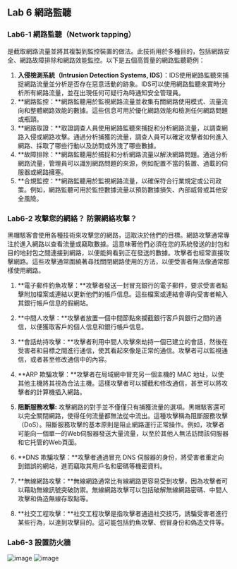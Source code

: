 ## Lab 6 網路監聽
### Lab6-1 **網路監聽（Network tapping）**

是截取網路流量並將其複製到監控裝置的做法。此技術用於多種目的，包括網路安全、網路故障排除和網路效能監控。以下是五個高質量的網路監聽範例：

1. **入侵檢測系統（Intrusion Detection Systems, IDS）**：IDS使用網路監聽來捕捉網路流量並分析是否存在惡意活動的跡象。IDS可以使用網路監聽來實時分析所有網路流量，並在出現任何可疑行為時通知安全管理員。
2. **網路監控：**網路監聽用於監視網路流量並收集有關網路使用模式、流量流向和整體網路效能的數據。這些信息可用於優化網路效能和檢測任何網路問題或瓶頸。
3. **網路取證：**取證調查人員使用網路監聽來捕捉和分析網路流量，以調查網路入侵或網路攻擊。通過分析捕獲的流量，調查人員可以確定攻擊者如何進入網路、採取了哪些行動以及訪問或外洩了哪些數據。
4. **故障排除：**網路監聽用於捕捉和分析網路流量以解決網路問題。通過分析網路流量，管理員可以識別網路問題的來源，例如配置不當的裝置、過載的伺服器或網路擁塞。
5. **合規監控：**網路監聽用於監視網路流量，以確保符合行業規定或公司政策。例如，網路監聽可用於監控數據流量以預防數據損失、內部威脅或其他安全風險。

### Lab6-2 攻擊您的網絡？ 防禦網絡攻擊？

黑帽駭客會使用各種技術來攻擊您的網路，這取決於他們的目標。網路攻擊通常專注於進入網路以查看流量或竊取數據。這意味著他們必須在您的系統發送的封包和目的地封包之間連接到網路，以便能夠看到正在發送的數據。攻擊者也經常直接攻擊網路。這些攻擊通常圍繞著尋找關閉網路使用的方法，以便受害者無法像通常那樣使用網路。

1. **電子郵件釣魚攻擊：**攻擊者發送一封冒充銀行的電子郵件，要求受害者點擊附加檔案或連結以更新他們的帳戶信息。這些檔案或連結會導向受害者輸入其銀行帳戶信息的假網站。
2. **中間人攻擊：**攻擊者放置一個中間節點來攔截銀行客戶與銀行之間的通信，以便獲取客戶的個人信息和銀行帳戶信息。
   
3. **會話劫持攻擊：**攻擊者利用中間人攻擊來劫持一個已建立的會話，然後在受害者和目標之間進行通信，使其看起來像是正常的通信。攻擊者可以監視通信，或者甚至修改通信中的內容。
4. **ARP 欺騙攻擊：**攻擊者在局域網中冒充另一個主機的 MAC 地址，以使其他主機將其視為合法主機。這樣攻擊者可以攔截和修改通信，甚至可以將攻擊者的計算機插入網路。
5. **阻斷服務攻擊:** 攻擊網路的對手並不僅僅只有捕獲流量的選項。黑帽駭客還可以完全關閉網路，使得任何流量都無法從中流出。這種攻擊稱為阻斷服務攻擊（DoS）。阻斷服務攻擊的基本原則是阻止網路運行正常操作。例如，攻擊者可能向一個單一的Web伺服器發送大量流量，以至於其他人無法訪問該伺服器和它托管的Web頁面。
6. **DNS 欺騙攻擊：**攻擊者通過冒充 DNS 伺服器的身份，將受害者重定向到錯誤的網站，進而竊取其用戶名和密碼等機密資料。
7. **無線網路攻擊：**無線網路通常比有線網路更容易受到攻擊，因為攻擊者可以藉助無線訊號突破防禦。無線網路攻擊可以包括破解無線網路密碼、中間人攻擊和偽造無線存取點等。
8. **社交工程攻擊：**社交工程攻擊是指攻擊者通過社交技巧，誘騙受害者進行某些行為，以達到攻擊目的。這可能包括釣魚攻擊、假冒身份和偽造文件等。

### Lab6-3 設置防火牆
![image](https://github.com/MinChunXie/Safe-int/assets/100060507/04088436-b9c7-4581-bd3d-cf8c484a3d8a)
![image](https://github.com/MinChunXie/Safe-int/assets/100060507/0090ea15-01e8-4e6d-bbed-414ff6b2f6ac)
